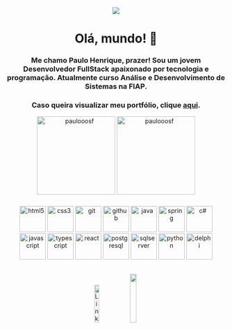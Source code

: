 <div align="center">
<img align="center" src="https://i.imgur.com/llL88dm.png"/>
</div>
<h1 align="center">Olá, mundo! 👋</h1>
<h3 align="center">Me chamo Paulo Henrique, prazer! Sou um jovem Desenvolvedor FullStack apaixonado por tecnologia e programação. Atualmente curso Análise e Desenvolvimento de Sistemas na FIAP.</h3>
<h3 align="center">Caso queira visualizar meu portfólio, clique <a href="https://paulooosf.github.io" target="_blank">aqui</a>.</h4>

<div align="center">
<img height ="180px" src="https://github-readme-stats.vercel.app/api/top-langs?username=paulooosf&show_icons=true&locale=en&layout=compact" alt="paulooosf"/>
<img height ="180px" src="https://github-readme-stats.vercel.app/api?username=paulooosf&show_icons=true&locale=en" alt="paulooosf"/>
<p align="center">
<h3></h3>
<img src="https://cdn.jsdelivr.net/gh/devicons/devicon@latest/icons/html5/html5-original.svg" alt="html5" height="60px" width="60px"/>
<img src="https://cdn.jsdelivr.net/gh/devicons/devicon@latest/icons/css3/css3-original.svg" alt="css3" height="60px" width="60px"/>
<img src="https://cdn.jsdelivr.net/gh/devicons/devicon@latest/icons/git/git-original.svg" alt="git" height="60px" width="60px"/>
<img src="https://cdn.jsdelivr.net/gh/devicons/devicon@latest/icons/github/github-original.svg" alt="github" height="60px" width="60px"/>
<img src="https://cdn.jsdelivr.net/gh/devicons/devicon@latest/icons/java/java-original.svg" alt="java" height="60px" width="60px"/>
<img src="https://cdn.jsdelivr.net/gh/devicons/devicon@latest/icons/spring/spring-original.svg" alt="spring" height="60px" width="60px"/>
<img src="https://cdn.jsdelivr.net/gh/devicons/devicon@latest/icons/csharp/csharp-original.svg" alt="c#" height="60px" width="60px"/>        
<img src="https://cdn.jsdelivr.net/gh/devicons/devicon@latest/icons/javascript/javascript-original.svg" alt="javascript" height="60px" width="60px"/>
<img src="https://cdn.jsdelivr.net/gh/devicons/devicon@latest/icons/typescript/typescript-original.svg" alt="typescript" height="60px" width="60px"/>
<img src="https://cdn.jsdelivr.net/gh/devicons/devicon@latest/icons/react/react-original.svg" alt="react" height="60px" width="60px"/>
<img src="https://cdn.jsdelivr.net/gh/devicons/devicon@latest/icons/postgresql/postgresql-original.svg" alt="postgresql" height="60px" width="60px"/>
<img src="https://cdn.jsdelivr.net/gh/devicons/devicon@latest/icons/microsoftsqlserver/microsoftsqlserver-original-wordmark.svg" alt="sqlserver" height="60px" width="60px"/>      
<img src="https://cdn.jsdelivr.net/gh/devicons/devicon@latest/icons/python/python-original.svg" alt="python" height="60px" width="60px"/>
<img src="https://cdn-icons-png.flaticon.com/512/5968/5968252.png" alt="delphi" height="60px" width="60px"/> 
</p>
</div>

##
<p align="center">
<a href="https://linkedin.com/in/paulooosf" target="_blank"><img height="15%" width="15%" src="https://img.shields.io/badge/-LinkedIn-blue?style=flat-square&logo=Linkedin&logoColor=white&link=https://www.linkedin.com/in/anirudhemmadi/" alt="LinkedIn"/></a>
<a href="https://instagram.com/paulooosf" target="_blank"><img height="17%" width="17%" src="https://img.shields.io/badge/-Instagram-purple?style=flat-square&logo=instagram&logoColor=white&link=https://instagram.com/paulooosf/"/></a>
</p>

